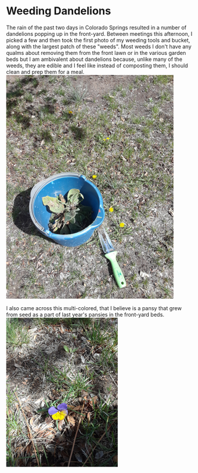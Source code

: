# Weeding Dandelions
The rain of the past two days in Colorado Springs resulted in a
number of dandelions popping up in the front-yard. Between meetings
this afternoon, I picked a few and then took the first photo
of my weeding tools and bucket, along with the largest patch of these
"weeds". Most weeds I don't have any qualms about removing them from the
front lawn or in the various garden beds but I am ambivalent about dandelions
because, unlike many of the weeds, they are edible and I feel like instead of
composting them, I should clean and prep them for a meal.   
![tools and dandelions][DANDELION_BUCKET]

I also came across this multi-colored, that I believe is a
pansy that grew from seed as a part of last year's pansies in the front-yard beds.
![unknown flower][FLOWER]

[DANDELION_BUCKET]: img/20190423_dandelion.jpg
[FLOWER]: img/20190423_flower.jpg
